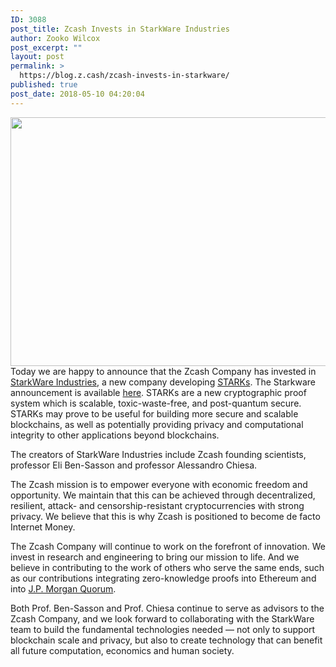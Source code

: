 ```yaml
---
ID: 3088
post_title: Zcash Invests in StarkWare Industries
author: Zooko Wilcox
post_excerpt: ""
layout: post
permalink: >
  https://blog.z.cash/zcash-invests-in-starkware/
published: true
post_date: 2018-05-10 04:20:04
---
```

<img class="aligncenter size-full wp-image-3097" src="https://blog.z.cash/wp-content/uploads/2018/05/Stark_zWh2@2x.png" alt="" width="1280" height="398" />Today we are happy to announce that the Zcash Company has invested in <a href="http://www.starkware.co/">StarkWare Industries</a>, a new company developing <a href="https://eprint.iacr.org/2018/046">STARKs</a>. The Starkware announcement is available <a href="https://medium.com/@StarkWare/introducing-starkware-industries-4afa403999f9">here</a>. STARKs are a new cryptographic proof system which is scalable, toxic-waste-free, and post-quantum secure. STARKs may prove to be useful for building more secure and scalable blockchains, as well as potentially providing privacy and computational integrity to other applications beyond blockchains.

The creators of StarkWare Industries include Zcash founding scientists, professor Eli Ben-Sasson and professor Alessandro Chiesa.

The Zcash mission is to empower everyone with economic freedom and opportunity. We maintain that this can be achieved through decentralized, resilient, attack- and censorship-resistant cryptocurrencies with strong privacy. We believe that this is why Zcash is positioned to become de facto Internet Money.

The Zcash Company will continue to work on the forefront of innovation. We invest in research and engineering to bring our mission to life. And we believe in contributing to the work of others who serve the same ends, such as our contributions integrating zero-knowledge proofs into Ethereum and into <a href="https://www.jpmorgan.com/global/Quorum">J.P. Morgan Quorum</a>.

Both Prof. Ben-Sasson and Prof. Chiesa continue to serve as advisors to the Zcash Company, and we look forward to collaborating with the StarkWare team to build the fundamental technologies needed — not only to support blockchain scale and privacy, but also to create technology that can benefit all future computation, economics and human society.